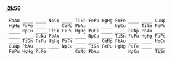#### j2k56

     PbAu ____ ____ NpCu ____ TiSn FePu HgHg PuFe ____ ____ CuNp
     HgHg PuFe ____ ____ CuNp PbAu ____ ____ NpCu ____ TiSn FePu
     ____ NpCu ____ TiSn FePu HgHg PuFe ____ ____ CuNp PbAu ____
     ____ ____ CuNp PbAu ____ ____ NpCu ____ TiSn FePu HgHg PuFe
     ____ TiSn FePu HgHg PuFe ____ ____ CuNp PbAu ____ ____ NpCu
     CuNp PbAu ____ ____ NpCu ____ TiSn FePu HgHg PuFe ____ ____
     FePu HgHg PuFe ____ ____ CuNp PbAu ____ ____ NpCu ____ TiSn

